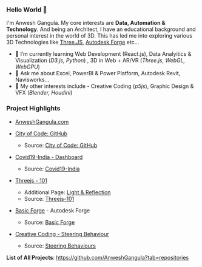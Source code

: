 ### Hello World 👋

I'm Anwesh Gangula. My core interests are **Data, Automation & Technology**. And being an Architect, I have an educational background and personal interest in the world of 3D. This has led me into exploring various 3D Technologies like [Three.JS](https://threejs.org/), [Autodesk Forge](https://forge.autodesk.com/) etc... 

- 🌱 I’m currently learning Web Development (React.js), Data Analyitics & Visualization (_D3.js, Python_) , 3D in Web + AR/VR (_Three.js, WebGL, WebGPU_)
- 💬 Ask me about Excel, PowerBI & Power Platform, Autodesk Revit, Navisworks...
- 💖 My other interests include - Creative Coding (_p5js_), Graphic Design & VFX (_Blender, Houdini_)

### Project Highlights

- [AnweshGangula.com](https://anweshgangula.com)
  
- [City of Code: GitHub](https://city-of-code-github.glitch.me/)
  - Source: [City of Code: GitHub](https://github.com/AnweshGangula/City-of-Code-GitHub)
- [Covid19-India - Dashboard](https://anweshgangula.github.io/Covid19-India)
  - Source: [Covid19-India](https://github.com/AnweshGangula/Covid19-India) 
- [Threejs - 101](https://anweshgangula.github.io/threejs-101)
  - Additional Page: [Light & Reflection](https://anweshgangula.github.io/threejs-101/Light%20&%20Reflection/)
  - Source: [Threejs-101](https://github.com/AnweshGangula/threejs-101)
- [Basic Forge](https://anweshgangula.github.io/Basic-Forge/) - Autodesk Forge
  - Source: [Basic Forge](https://github.com/AnweshGangula/Basic-Forge) 
- [Creative Coding - Steering Behaviour](https://anweshgangula.github.io/Steering-Behaviour)
  - Source: [Steering Behaviours](https://github.com/AnweshGangula/Steering-Behaviour)

**List of All Projects**: https://github.com/AnweshGangula?tab=repositories

<!--
[![Anwesh's github stats](https://github-readme-stats.vercel.app/api?username=anweshgangula)](https://github.com/AnweshGangula)
[![Anwesh's top language stats](https://github-readme-stats.vercel.app/api/top-langs/?username=anweshgangula)](https://github.com/AnweshGangula)

**AnweshGangula/AnweshGangula** is a ✨ _special_ ✨ repository because its `README.md` (this file) appears on your GitHub profile.

Here are some ideas to get you started:

- 🔭 I’m currently working on ...
- 🌱 I’m currently learning ...
- 👯 I’m looking to collaborate on ...
- 🤔 I’m looking for help with ...
- 💬 Ask me about ...
- 📫 How to reach me: ...
- 😄 Pronouns: ...
- ⚡ Fun fact: ...
-->
  
